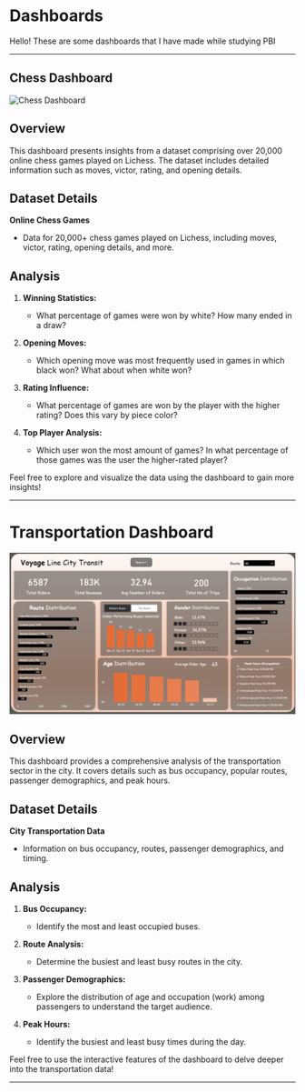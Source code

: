 # Dashboards
Hello! These are some dashboards that I have made while studying PBI

---

## Chess Dashboard

![Chess Dashboard](dashboard_chess.png)

## Overview

This dashboard presents insights from a dataset comprising over 20,000 online chess games played on Lichess. The dataset includes detailed information such as moves, victor, rating, and opening details.

## Dataset Details

**Online Chess Games**
- Data for 20,000+ chess games played on Lichess, including moves, victor, rating, opening details, and more.

## Analysis

1. **Winning Statistics:**
   - What percentage of games were won by white? How many ended in a draw?

2. **Opening Moves:**
   - Which opening move was most frequently used in games in which black won? What about when white won?

3. **Rating Influence:**
   - What percentage of games are won by the player with the higher rating? Does this vary by piece color?

4. **Top Player Analysis:**
   - Which user won the most amount of games? In what percentage of those games was the user the higher-rated player?

Feel free to explore and visualize the data using the dashboard to gain more insights!

---

# Transportation Dashboard

![Transportation Dashboard](dash_transpo.png)

## Overview

This dashboard provides a comprehensive analysis of the transportation sector in the city. It covers details such as bus occupancy, popular routes, passenger demographics, and peak hours.

## Dataset Details

**City Transportation Data**
- Information on bus occupancy, routes, passenger demographics, and timing.

## Analysis

1. **Bus Occupancy:**
   - Identify the most and least occupied buses.

2. **Route Analysis:**
   - Determine the busiest and least busy routes in the city.

3. **Passenger Demographics:**
   - Explore the distribution of age and occupation (work) among passengers to understand the target audience.

4. **Peak Hours:**
   - Identify the busiest and least busy times during the day.

Feel free to use the interactive features of the dashboard to delve deeper into the transportation data!

---
